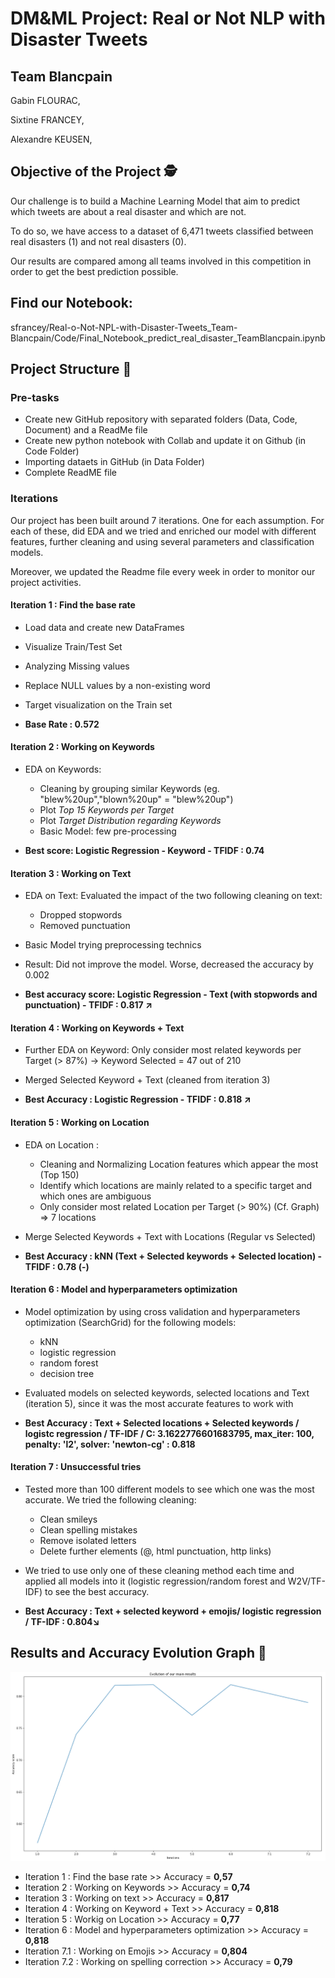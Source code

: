 # DM&ML Project: Real or Not NLP with Disaster Tweets 

## Team Blancpain

Gabin FLOURAC,

Sixtine FRANCEY,

Alexandre KEUSEN,

## Objective of the Project 🕵️

Our challenge is to build a Machine Learning Model that aim to predict which tweets are about a real disaster and which are not. 

To do so, we have access to a dataset of 6,471 tweets classified between real disasters (1) and not real disasters (0).

Our results are compared among all teams involved in this competition in order to get the best prediction possible. 

## Find our Notebook: 

sfrancey/Real-o-Not-NPL-with-Disaster-Tweets_Team-Blancpain/Code/Final_Notebook_predict_real_disaster_TeamBlancpain.ipynb

## Project Structure 🚀

### Pre-tasks

- Create new GitHub repository with separated folders (Data, Code, Document) and a ReadMe file
- Create new python notebook with Collab and update it on Github (in Code Folder)
- Importing dataets in GitHub (in Data Folder)
- Complete ReadME file


### Iterations

Our project has been built around 7 iterations. One for each assumption. For each of these, did  EDA and we tried and enriched our model with different features, further cleaning and using several parameters and classification models.

Moreover, we updated the Readme file every week in order to monitor our project activities.


#### Iteration 1 : Find the base rate

- Load data and create new DataFrames
- Visualize Train/Test Set
- Analyzing Missing values
- Replace NULL values by a non-existing word 
- Target visualization on the Train set 

- **Base Rate : 0.572**



#### Iteration 2 : Working on Keywords

- EDA on Keywords: 
  - Cleaning by grouping similar Keywords (eg. "blew%20up","blown%20up" = "blew%20up")
  - Plot *Top 15 Keywords per Target* 
  - Plot *Target Distribution regarding Keywords*
  - Basic Model: few pre-processing

- **Best score: Logistic Regression - Keyword - TFIDF : 0.74**



#### Iteration 3 : Working on Text

  - EDA on Text: Evaluated the impact of the two following cleaning on text:
    - Dropped stopwords
    - Removed punctuation
  
  - Basic Model trying preprocessing technics
  - Result: Did not improve the model. Worse, decreased the accuracy by 0.002

  - **Best accuracy score: Logistic Regression - Text (with stopwords and punctuation) - TFIDF : 0.817 ↗**



#### Iteration 4 : Working on Keywords + Text

  - Further EDA on Keyword: Only consider most related keywords per Target (> 87%)
      → Keyword Selected = 47 out of 210

  - Merged Selected Keyword + Text (cleaned from iteration 3)

  - **Best Accuracy : Logistic Regression - TFIDF : 0.818 ↗**



#### Iteration 5 : Working on Location

  - EDA on Location :
    - Cleaning and Normalizing Location features which appear the most (Top 150)
    - Identify which locations are mainly related to a specific target and which ones are ambiguous
    - Only consider most related Location per Target (> 90%) (Cf. Graph) ⇒ 7 locations

  - Merge Selected Keywords + Text with Locations (Regular vs Selected)

  - **Best Accuracy : kNN (Text + Selected keywords + Selected location) - TFIDF : 0.78 (-)**



#### Iteration 6 : Model and hyperparameters optimization  

  - Model optimization by using cross validation and hyperparameters optimization (SearchGrid) for the following models: 
    - kNN
    - logistic regression
    - random forest
    - decision tree

  - Evaluated models on selected keywords, selected locations and Text (iteration 5), since it was the most accurate features to work with

  - **Best Accuracy : Text + Selected locations + Selected keywords / logistc regression / TF-IDF / C: 3.1622776601683795, max_iter: 100, penalty: 'l2', solver: 'newton-cg' : 0.818**


#### Iteration 7 : Unsuccessful tries

  - Tested more than 100 different models to see which one was the most accurate. We tried the following cleaning:
    - Clean smileys
    - Clean spelling mistakes
    - Remove isolated letters
    - Delete further elements (@, html punctuation, http links)

  - We tried to use only one of these cleaning method each time and applied all models into it (logistic regression/random forest and W2V/TF-IDF) to see the best accuracy.

  - **Best Accuracy : Text + selected keyword + emojis/ logistic regression / TF-IDF : 0.804↘️**



## Results and Accuracy Evolution Graph 🥇

![](Documents/progressiongraph.jpg)

- Iteration 1 : Find the base rate >> Accuracy = **0,57**
- Iteration 2 : Working on Keywords >> Accuracy = **0,74**
- Iteration 3 : Working on text >> Accuracy = **0,817**
- Iteration 4 : Working on Keyword + Text >> Accuracy = **0,818**
- Iteration 5 : Workig on Location >> Accuracy = **0,77**
- Iteration 6 : Model and hyperparameters optimization >> Accuracy = **0,818**                        
- Iteration 7.1 : Working on Emojis >> Accuracy = **0,804**
- Iteration 7.2 : Working on spelling correction >> Accuracy = **0,79**
